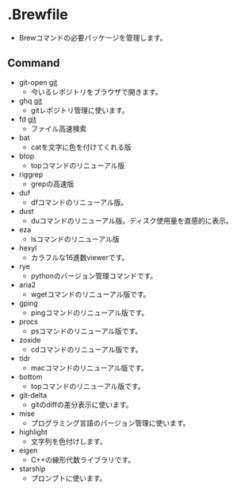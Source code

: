 # .Brewfile
- Brewコマンドの必要パッケージを管理します。


## Command
- git-open [git](https://github.com/paulirish/git-open)
    - 今いるレポジトリをブラウザで開きます。
- ghq [git](https://zenn.dev/oreo2990/articles/13c80cf34a95af)
    - gitレポジトリ管理に使います。
- fd [git](https://github.com/sharkdp/fd)
    - ファイル高速検索
- bat
    - catを文字に色を付けてくれる版
- btop
    - topコマンドのリニューアル版
- riggrep
    - grepの高速版
- duf
    - dfコマンドのリニューアル版。
- dust
    - duコマンドのリニューアル版。ディスク使用量を直感的に表示。
- eza
    - lsコマンドのリニューアル版
- hexyl
    - カラフルな16進数viewerです。
- rye
    - pythonのバージョン管理コマンドです。
- aria2
    - wgetコマンドのリニューアル版です。
- gping
    - pingコマンドのリニューアル版です。
- procs
    - psコマンドのリニューアル版です。
- zoxide
    - cdコマンドのリニューアル版です。
- tldr
    - macコマンドのリニューアル版です。
- bottom
    - topコマンドのリニューアル版です。
- git-delta
    - gitのdiffの差分表示に使います。
- mise
    - プログラミング言語のバージョン管理に使います。
- highlight
    - 文字列を色付けします。
- eigen
    - C++の線形代数ライブラリです。
- starship
    - プロンプトに使います。
